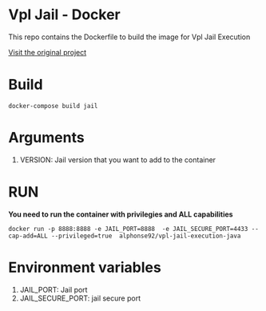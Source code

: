 # Vpl Jail - Docker

This repo contains the Dockerfile to build the image for Vpl Jail Execution

[Visit the original project](https://vpl.dis.ulpgc.es/)

# Build

`docker-compose build jail`

# Arguments

1. VERSION: Jail version that you want to add to the container

# RUN

**You need to run the container with privilegies and ALL capabilities**

`docker run -p 8888:8888 -e JAIL_PORT=8888  -e JAIL_SECURE_PORT=4433 --cap-add=ALL --privileged=true  alphonse92/vpl-jail-execution-java`

# Environment variables

1. JAIL_PORT: Jail port
2. JAIL_SECURE_PORT: jail secure port



